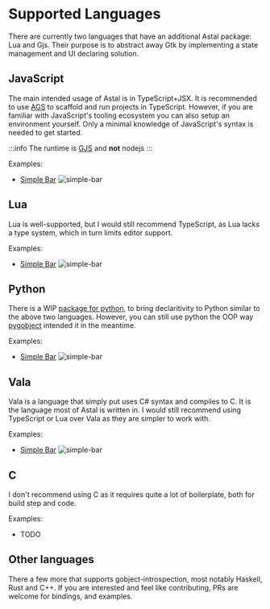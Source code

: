 # Supported Languages

There are currently two languages that have an additional
Astal package: Lua and Gjs. Their purpose is to abstract away
Gtk by implementing a state management and UI declaring solution.

## JavaScript

The main intended usage of Astal is in TypeScript+JSX.
It is recommended to use [AGS](/guide/typescript/first-widgets) to scaffold and run projects in TypeScript.
However, if you are familiar with JavaScript's tooling
ecosystem you can also setup an environment yourself.
Only a minimal knowledge of JavaScript's syntax is needed to get started.

:::info
The runtime is [GJS](https://gitlab.gnome.org/GNOME/gjs) and **not** nodejs
:::

Examples:

- [Simple Bar](https://github.com/Aylur/astal/tree/main/examples/js/simple-bar)
![simple-bar](https://github.com/user-attachments/assets/a306c864-56b7-44c4-8820-81f424f32b9b)

## Lua

Lua is well-supported, but I would still recommend TypeScript, as Lua lacks a type system, which in turn limits editor support.

Examples:

- [Simple Bar](https://github.com/Aylur/astal/tree/main/examples/lua/simple-bar)
![simple-bar](https://github.com/user-attachments/assets/a306c864-56b7-44c4-8820-81f424f32b9b)

## Python

There is a WIP [package for python](https://github.com/aylur/astal/tree/feat/python),
to bring declaritivity to Python similar to the above two languages.
However, you can still use python the OOP way [pygobject](https://pygobject.gnome.org/tutorials/gobject/subclassing.html) intended it in the meantime.

Examples:

- [Simple Bar](https://github.com/Aylur/astal/tree/main/examples/py/simple-bar)
![simple-bar](https://github.com/user-attachments/assets/a306c864-56b7-44c4-8820-81f424f32b9b)

## Vala

Vala is a language that simply put uses C# syntax and compiles to C.
It is the language most of Astal is written in. I would still recommend
using TypeScript or Lua over Vala as they are simpler to work with.

Examples:

- [Simple Bar](https://github.com/Aylur/astal/tree/main/examples/vala/simple-bar)
![simple-bar](https://github.com/user-attachments/assets/a306c864-56b7-44c4-8820-81f424f32b9b)

## C

I don't recommend using C as it requires quite a lot of boilerplate, both for
build step and code.

Examples:

- TODO

## Other languages

There a few more that supports gobject-introspection, most notably Haskell, Rust and C++.
If you are interested and feel like contributing, PRs are welcome for bindings, and examples.
